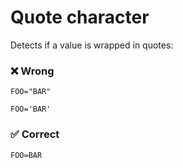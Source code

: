 # Quote character

Detects if a value is wrapped in quotes:

### ❌ Wrong

```env
FOO="BAR"

FOO='BAR'
```

### ✅ Correct

```env
FOO=BAR
```
